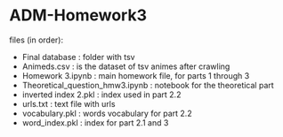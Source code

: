 # ADM-Homework3
files (in order):
- Final database : folder with tsv
- Animeds.csv : is the dataset of tsv animes after crawling
- Homework 3.ipynb : main homework file, for parts 1 through 3
- Theoretical_question_hmw3.ipynb : notebook for the theoretical part
- inverted index 2.pkl : index used in part 2.2
- urls.txt : text file with urls
- vocabulary.pkl : words vocabulary for part 2.2
- word_index.pkl : index for part 2.1 and 3 
